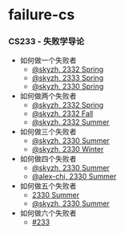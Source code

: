 # failure-cs

### CS233 - 失败学导论

* 如何做一个失败者
    * [@skyzh, 2332 Spring](https://github.com/skyzh/i-am-a-failure)
    * [@skyzh, 2333 Spring](https://github.com/skyzh/i-am-a-failure)
    * [@skyzh, 2330 Spring](https://github.com/skyzh/i-am-a-failure)
* 如何做两个失败者
    * [@skyzh, 2332 Spring](https://github.com/skyzh/i-am-a-failure)
    * [@skyzh, 2332 Fall](https://github.com/skyzh/i-am-a-failure)
    * [@skyzh, 2332 Summer](https://github.com/skyzh/i-am-a-failure)
* 如何做三个失败者
    * [@skyzh, 2330 Summer](https://github.com/skyzh/i-am-a-failure)
    * [@skyzh, 2330 Winter](https://github.com/skyzh/i-am-a-failure)
* 如何做四个失败者
    * [@skyzh, 2330 Summer](https://github.com/skyzh/i-am-a-failure)
    * [@alex-chi, 2330 Summer](https://github.com/skyzh/i-am-a-failure)
* 如何做五个失败者
    * [2330 Summer](https://github.com/skyzh/i-am-a-failure)
    * [@skyzh, 2330 Summer]()
* 如何做六个失败者
    * [#233](https://github.com/SJTU-CSE/awesome-cs/pulls/33)
